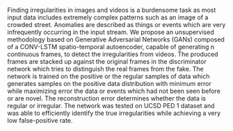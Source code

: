 Finding irregularities in images and videos is a burdensome task as most input data includes extremely complex patterns such as an image of a crowded street. Anomalies are described as things or events which are very infrequently occurring in the input stream. We propose an unsupervised methodology based on Generative Adversarial Networks (GANs) composed of a CONV-LSTM spatio-temporal autoencoder, capable of generating n continuous frames, to detect the irregularities from videos. The produced frames are stacked up against the original frames in the discriminator network which tries to distinguish the real frames from the fake. The network is trained on the positive or the regular samples of data which generates samples on the positive data distribution with minimum error while maximizing error the data or events which had not been seen before or are novel. The reconstruction error determines whether the data is regular or irregular. The network was tested on UCSD PED 1 dataset and was able to efficiently identify the true irregularities while achieving a very low false-positive rate. 




